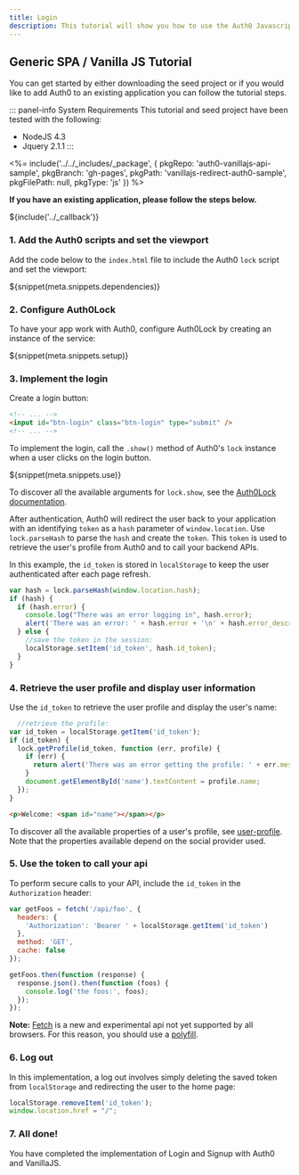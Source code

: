 ```yaml
---
title: Login
description: This tutorial will show you how to use the Auth0 Javascript SDK to add authentication and authorization to your web app.
---
```


## Generic SPA / Vanilla JS Tutorial

You can get started by either downloading the seed project or if you would like to add Auth0 to an existing application you can follow the tutorial steps.

::: panel-info System Requirements
This tutorial and seed project have been tested with the following:

* NodeJS 4.3
* Jquery 2.1.1
:::

<%= include('../../_includes/_package', {
  pkgRepo: 'auth0-vanillajs-api-sample',
  pkgBranch: 'gh-pages',
  pkgPath: 'vanillajs-redirect-auth0-sample',
  pkgFilePath: null,
  pkgType: 'js'
}) %>

**If you have an existing application, please follow the steps below.**

${include('../\_callback')}

### 1. Add the Auth0 scripts and set the viewport

Add the code below to the `index.html` file to include the Auth0 `lock` script and set the viewport:

${snippet(meta.snippets.dependencies)}

### 2. Configure Auth0Lock

To have your app work with Auth0, configure Auth0Lock by creating an instance of the service:

${snippet(meta.snippets.setup)}

### 3. Implement the login

Create a login button:

```html
<!-- ... -->
<input id="btn-login" class="btn-login" type="submit" />
<!-- ... -->
```

To implement the login, call the `.show()` method of Auth0's `lock` instance when a user clicks on the login button.

${snippet(meta.snippets.use)}

To discover all the available arguments for `lock.show`, see the [Auth0Lock documentation](/libraries/lock#-show-options-callback-).

After authentication, Auth0 will redirect the user back to your application with an identifying `token` as a `hash` parameter of `window.location`. Use `lock.parseHash` to parse the `hash` and create the `token`. This `token` is used to retrieve the user's profile from Auth0 and to call your backend APIs.

In this example, the `id_token` is stored in `localStorage` to keep the user authenticated after each page refresh.

```js
var hash = lock.parseHash(window.location.hash);
if (hash) {
  if (hash.error) {
    console.log("There was an error logging in", hash.error);
    alert('There was an error: ' + hash.error + '\n' + hash.error_description);
  } else {
    //save the token in the session:
    localStorage.setItem('id_token', hash.id_token);
  }
}
```
### 4. Retrieve the user profile and display user information

Use the `id_token` to retrieve the user profile and display the user's name:

```js
  //retrieve the profile:
var id_token = localStorage.getItem('id_token');
if (id_token) {
  lock.getProfile(id_token, function (err, profile) {
    if (err) {
      return alert('There was an error getting the profile: ' + err.message);
    }
    document.getElementById('name').textContent = profile.name;
  });
}
```

```html
<p>Welcome: <span id="name"></span></p>
```

To discover all the available properties of a user's profile, see [user-profile](/user-profile). Note that the properties available depend on the social provider used.

### 5. Use the token to call your api

To perform secure calls to your API, include the `id_token` in the `Authorization` header:

```js
var getFoos = fetch('/api/foo', {
  headers: {
    'Authorization': 'Bearer ' + localStorage.getItem('id_token')
  },
  method: 'GET',
  cache: false
});

getFoos.then(function (response) {
  response.json().then(function (foos) {
    console.log('the foos:', foos);
  });
});
```

__Note:__ [Fetch](https://developer.mozilla.org/en-US/docs/Web/API/Fetch_API/Using_Fetch) is a new and experimental api not yet supported by all browsers. For this reason, you should use a [polyfill](https://github.com/github/fetch).

### 6. Log out

In this implementation, a log out involves simply deleting the saved token from `localStorage` and redirecting the user to the home page:

```js
localStorage.removeItem('id_token');
window.location.href = "/";
```

### 7. All done!

You have completed the implementation of Login and Signup with Auth0 and VanillaJS.
